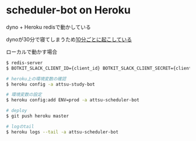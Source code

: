 # scheduler-bot on Heroku

dyno + Heroku redisで動かしている

dynoが30分で寝てしまうため[10分ごとに起こしている](https://uptimerobot.com/dashboard.php#782134061)

ローカルで動かす場合
```sh
$ redis-server
$ BOTKIT_SLACK_CLIENT_ID={client_id} BOTKIT_SLACK_CLIENT_SECRET={client_secret} SLACK_TOKEN={slack_token} node index.js
```

```sh
# heroku上の環境変数の確認
$ heroku config -a attsu-study-bot

# 環境変数の設定
$ heroku config:add ENV=prod -a attsu-scheduler-bot

# deploy
$ git push heroku master

# logのtail
$ heroku logs --tail -a attsu-scheduler-bot
```
